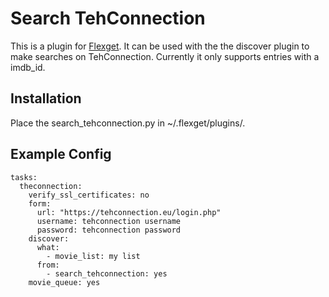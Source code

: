 Search TehConnection
=================
This is a plugin for [Flexget](http://flexget.com/).
It can be used with the the discover plugin to make searches on TehConnection.
Currently it only supports entries with a imdb_id.

Installation
------------
Place the search_tehconnection.py in ~/.flexget/plugins/.

Example Config
---------------
```
tasks:
  theconnection:
    verify_ssl_certificates: no
    form:
      url: "https://tehconnection.eu/login.php"
      username: tehconnection username
      password: tehconnection password
    discover:
      what:
        - movie_list: my list
      from:
        - search_tehconnection: yes
    movie_queue: yes
```
